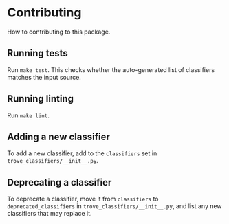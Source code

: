 # Contributing
How to contributing to this package.

## Running tests
Run `make test`. This checks whether the auto-generated list of classifiers
matches the input source.

## Running linting
Run `make lint`.

## Adding a new classifier
To add a new classifier, add to the `classifiers` set in
`trove_classifiers/__init__.py`.

## Deprecating a classifier
To deprecate a classifier, move it from `classifiers` to
`deprecated_classifiers` in `trove_classifiers/__init__.py`, and list any new
classifiers that may replace it.
